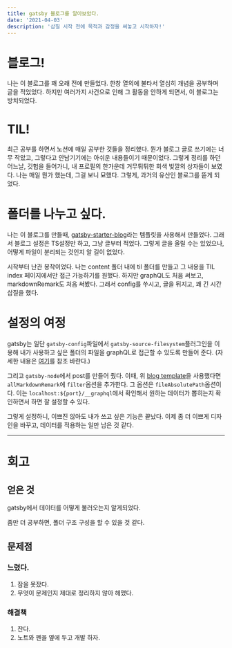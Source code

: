 ```yaml
---
title: gatsby 블로그를 알아보았다.
date: '2021-04-03'
description: '삽질 시작 전에 목적과 감정을 써놓고 시작하자!'
---
```


# 블로그!

나는 이 블로그를 꽤 오래 전에 만들었다.
한창 열의에 불타서 열심히 개념을 공부하며 글을 적었었다.
하지만 여러가지 사건으로 인해 그 활동을 안하게 되면서, 이 블로그는 방치되었다.

# TIL!

최근 공부를 하면서 노션에 매일 공부한 것들을 정리했다.
뭔가 블로그 글로 쓰기에는 너무 작았고, 그렇다고 안남기기에는 아쉬운 내용들이기 때문이었다.
그렇게 정리를 하던 어느날, 깃헙을 들어가니, 내 프로필의 한가운데 거무튀튀한 회색 빛깔의 상자들이 보였다. 나는 매일 뭔가 했는데, 그걸 보니 묘했다. 그렇게, 과거의 유산인 블로그를 뜯게 되었다.

# 폴더를 나누고 싶다.

나는 이 블로그를 만들때, [gatsby-starter-blog](https://www.gatsbyjs.com/starters/gatsbyjs/gatsby-starter-blog)라는 템플릿을 사용해서 만들었다. 그래서 블로그 설정은 TS설정만 하고, 그냥 글부터 적었다. 그렇게 글을 올릴 수는 있었으나, 어떻게 파일이 분리되는 것인지 알 길이 없었다.

시작부터 난관 봉착이었다. 나는 content 폴더 내에 til 폴더를 만들고 그 내용을 TIL index 페이지에서만 접근 가능하기를 원했다. 하지만 graphQL도 처음 써보고, markdownRemark도 처음 써봤다. 그래서 config를 쑤시고, 글을 뒤지고, 꽤 긴 시간 삽질을 했다.

# 설정의 여정

gatsby는 일단 `gatsby-config`파일에서 `gatsby-source-filesystem`플러그인을 이용해 내가 사용하고 싶은 폴더의 파일을 graphQL로 접근할 수 있도록 만들어 준다. (자세한 내용은 [여기](https://www.gatsbyjs.com/plugins/gatsby-source-filesystem/)를 참조 바란다.)

그리고 `gatsby-node`에서 post를 만들어 줬다. 이때, 위 [blog template](https://www.gatsbyjs.com/starters/gatsbyjs/gatsby-starter-blog)을 사용했다면 `allMarkdownRemark`에 `filter`옵션을 추가한다. 그 옵션은 `fileAbsolutePath`옵션이다. 이는 `localhost:${port}/__graphql`에서 확인해서 원하는 데이터가 뽑히는지 확인하면서 하면 잘 설정할 수 있다.

그렇게 설정하니, 이쁘진 않아도 내가 쓰고 싶은 기능은 끝났다. 이제 좀 더 이쁘게 디자인을 바꾸고, 데이터를 적용하는 일만 남은 것 같다.

---

# 회고

## 얻은 것

gatsby에서 데이터를 어떻게 불러오는지 알게되었다.

좀만 더 공부하면, 폴더 구조 구성을 할 수 있을 것 같다.

## 문제점

### 느렸다.

1. 잠을 못잤다.
1. 무엇이 문제인지 제대로 정리하지 않아 헤맸다.

### 해결책

1. 잔다.
1. 노트와 펜을 옆에 두고 개발 하자.
